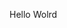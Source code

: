 Hello Wolrd

































































































































































































































































































































































































































































































































































































































































































































































































































































































































































































































































































































































































































































































































































































































































































































































































































































































































































































































































































































































































































































































































































































































































































































































































































































































































































































































































































































































































































































































































































































































































































































































































































































































































































































































































































































































































































































































































































































































































































































































































































































































































































































































































































































































































